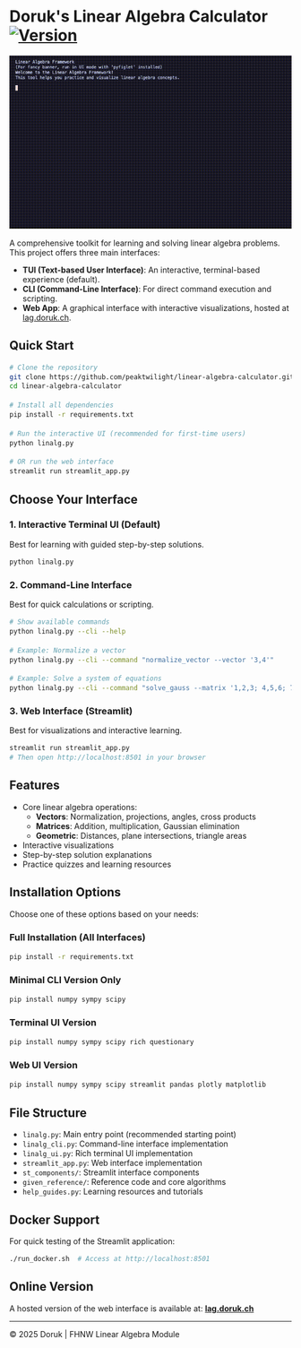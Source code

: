 # Doruk's Linear Algebra Calculator [![Version](https://img.shields.io/badge/version-1.6-blue.svg)](https://github.com/peaktwilight/linear-algebra-calculator/releases/tag/v1.6)

![CLI Demo](public/Doruks_Algebra_Calculator_CLI.gif)

A comprehensive toolkit for learning and solving linear algebra problems. This project offers three main interfaces:
-   **TUI (Text-based User Interface)**: An interactive, terminal-based experience (default).
-   **CLI (Command-Line Interface)**: For direct command execution and scripting.
-   **Web App**: A graphical interface with interactive visualizations, hosted at [lag.doruk.ch](https://lag.doruk.ch).

## Quick Start

```bash
# Clone the repository
git clone https://github.com/peaktwilight/linear-algebra-calculator.git
cd linear-algebra-calculator

# Install all dependencies
pip install -r requirements.txt

# Run the interactive UI (recommended for first-time users)
python linalg.py

# OR run the web interface
streamlit run streamlit_app.py
```

## Choose Your Interface

### 1. Interactive Terminal UI (Default)
Best for learning with guided step-by-step solutions.
```bash
python linalg.py
```

### 2. Command-Line Interface
Best for quick calculations or scripting.
```bash
# Show available commands
python linalg.py --cli --help

# Example: Normalize a vector
python linalg.py --cli --command "normalize_vector --vector '3,4'"

# Example: Solve a system of equations
python linalg.py --cli --command "solve_gauss --matrix '1,2,3; 4,5,6; 7,8,9'"
```

### 3. Web Interface (Streamlit)
Best for visualizations and interactive learning.
```bash
streamlit run streamlit_app.py
# Then open http://localhost:8501 in your browser
```

## Features

-   Core linear algebra operations:
    -   **Vectors**: Normalization, projections, angles, cross products
    -   **Matrices**: Addition, multiplication, Gaussian elimination
    -   **Geometric**: Distances, plane intersections, triangle areas
-   Interactive visualizations
-   Step-by-step solution explanations
-   Practice quizzes and learning resources

## Installation Options

Choose one of these options based on your needs:

### Full Installation (All Interfaces)
```bash
pip install -r requirements.txt
```

### Minimal CLI Version Only
```bash
pip install numpy sympy scipy
```

### Terminal UI Version
```bash
pip install numpy sympy scipy rich questionary
```

### Web UI Version
```bash
pip install numpy sympy scipy streamlit pandas plotly matplotlib
```

## File Structure

-   `linalg.py`: Main entry point (recommended starting point)
-   `linalg_cli.py`: Command-line interface implementation
-   `linalg_ui.py`: Rich terminal UI implementation
-   `streamlit_app.py`: Web interface implementation
-   `st_components/`: Streamlit interface components
-   `given_reference/`: Reference code and core algorithms
-   `help_guides.py`: Learning resources and tutorials

## Docker Support

For quick testing of the Streamlit application:
```bash
./run_docker.sh  # Access at http://localhost:8501
```

## Online Version

A hosted version of the web interface is available at:
**[lag.doruk.ch](https://lag.doruk.ch)**

---

© 2025 Doruk | FHNW Linear Algebra Module
